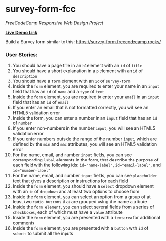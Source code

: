 # survey-form-fcc
_FreeCodeCamp Responsive Web Design Project_

[**Live Demo Link**](https://anutka777.github.io/survey-form-fcc/)

Build a Survey form similar to this:
https://survey-form.freecodecamp.rocks/

### User Stories:

1. You should have a page title in an ```h1```element with an ```id``` of ```title```
2. You should have a short explanation in a ```p``` element with an ```id``` of ```description```
3. You should have a ```form``` element with an ```id``` of ```survey-form```
4. Inside the ```form``` element, you are required to enter your name in an ```input``` field that has an ```id``` of ```name``` and a ```type``` of ```text```
5. Inside the ```form``` element, you are required to enter your ```email``` in an ```input``` field that has an ```id``` of ```email```
6. If you enter an email that is not formatted correctly, you will see an HTML5 validation error
7. Inside the form, you can enter a number in an ```input``` field that has an ```id``` of ```number```
8. If you enter non-numbers in the number ```input```, you will see an HTML5 validation error
9. If you enter numbers outside the range of the number ```input```, which are defined by the ```min``` and ```max``` attributes, you will see an HTML5 validation error
10. For the name, email, and number ```input``` fields, you can see corresponding ```label``` elements in the form, that describe the purpose of each field with the following ids: ```id="name-label"```, ```id="email-label"```, and ```id="number-label"```
11. For the name, email, and number ```input``` fields, you can see ```placeholder``` text that gives a description or instructions for each field
12. Inside the ```form``` element, you should have a ```select``` dropdown element with an ```id``` of ```dropdown``` and at least two options to choose from
13. Inside the ```form``` element, you can select an option from a group of at least two ```radio buttons``` that are grouped using the name attribute
14. Inside the ```form element```, you can select several fields from a series of ```checkboxes```, each of which must have a ```value``` attribute
15. Inside the ```form``` element, you are presented with a ```textarea``` for additional comments
14. Inside the ```form``` element, you are presented with a ```button``` with ```id``` of ```submit``` to submit all the inputs
